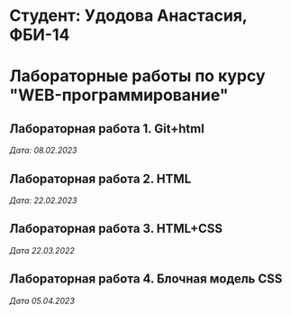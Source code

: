 # Студент: Удодова Анастасия, ФБИ-14

# Лабораторные работы по курсу "WEB-программирование"

## Лабораторная работа 1. Git+html

*Дата: 08.02.2023*

## Лабораторная работа 2. HTML

*Дата: 22.02.2023*

## Лабораторная работа 3. HTML+CSS

*Дата 22.03.2022*

## Лабораторная работа 4. Блочная модель CSS

*Дата 05.04.2023*
